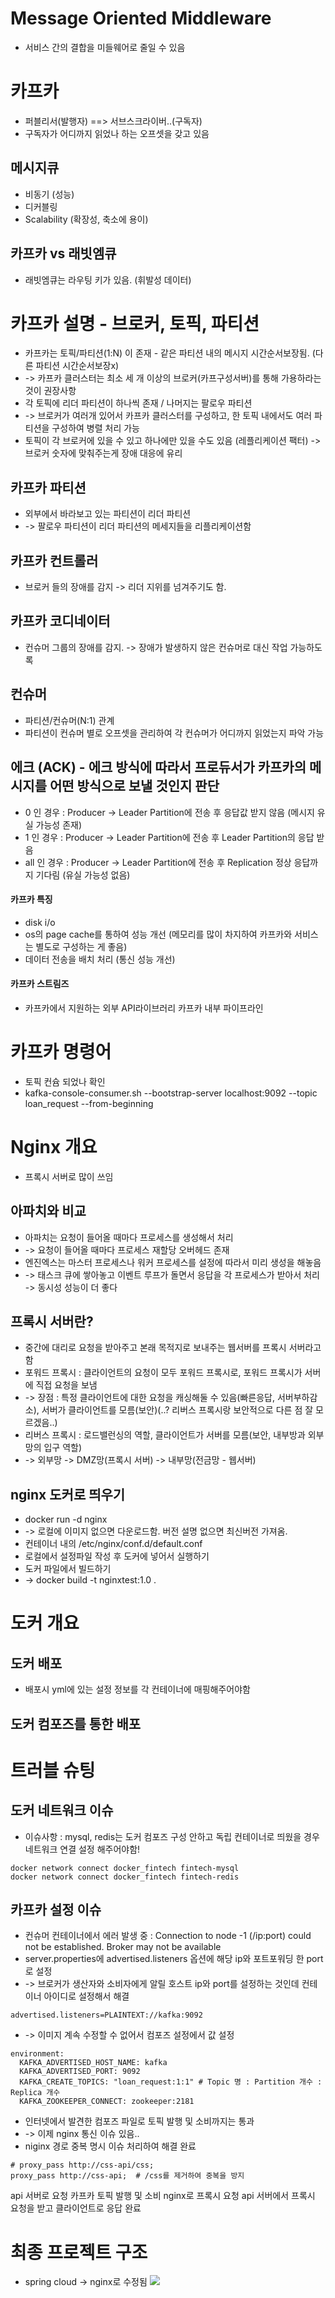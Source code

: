 # Message Oriented Middleware
- 서비스 간의 결합을 미들웨어로 줄일 수 있음

# 카프카
- 퍼블리서(발행자) ==> 서브스크라이버..(구독자) 
- 구독자가 어디까지 읽었나 하는 오프셋을 갖고 있음
## 메시지큐 
- 비동기 (성능)
- 디커블링
- Scalability (확장성, 축소에 용이)
## 카프카 vs 래빗엠큐
- 래빗엠큐는 라우팅 키가 있음. (휘발성 데이터)

# 카프카 설명 - 브로커, 토픽, 파티션
- 카프카는 토픽/파티션(1:N) 이 존재 - 같은 파티션 내의 메시지 시간순서보장됨. (다른 파티션 시간순서보장x)
- -> 카프카 클러스터는 최소 세 개 이상의 브로커(카프구성서버)를 통해 가용하라는 것이 권장사항
- 각 토픽에 리더 파티션이 하나씩 존재 / 나머지는 팔로우 파티션
- -> 브로커가 여러개 있어서 카프카 클러스터를 구성하고, 한 토픽 내에서도 여러 파티션을 구성하여 병렬 처리 가능
- 토픽이 각 브로커에 있을 수 있고 하나에만 있을 수도 있음 (레플리케이션 팩터) -> 브로커 숫자에 맞춰주는게 장애 대응에 유리
## 카프카 파티션
- 외부에서 바라보고 있는 파티션이 리더 파티션 
- -> 팔로우 파티션이 리더 파티션의 메세지들을 리플리케이션함 
## 카프카 컨트롤러
- 브로커 들의 장애를 감지 -> 리더 지위를 넘겨주기도 함.
## 카프카 코디네이터 
- 컨슈머 그룹의 장애를 감지. -> 장애가 발생하지 않은 컨슈머로 대신 작업 가능하도록
## 컨슈머
- 파티션/컨슈머(N:1) 관계
- 파티션이 컨슈머 별로 오프셋을 관리하여 각 컨슈머가 어디까지 읽었는지 파악 가능 

## 에크 (ACK) - 에크 방식에 따라서 프로듀서가 카프카의 메시지를 어떤 방식으로 보낼 것인지 판단
- 0 인 경우 : Producer -> Leader Partition에 전송 후 응답값 받지 않음  (메시지 유실 가능성 존재)
- 1 인 경우 : Producer -> Leader Partition에 전송 후 Leader Partition의 응답 받음
- all 인 경우 : Producer -> Leader Partition에 전송 후 Replication 정상 응답까지 기다림 (유실 가능성 없음)
#### 카프카 특징
- disk i/o
- os의 page cache를 통하여 성능 개선 (메모리를 많이 차지하여 카프카와 서비스는 별도로 구성하는 게 좋음)
- 데이터 전송을 배치 처리 (통신 성능 개선) 
#### 카프카 스트림즈
- 카프카에서 지원하는 외부 API라이브러리 카프카 내부 파이프라인

# 카프카 명령어
- 토픽 컨슘 되었나 확인
- kafka-console-consumer.sh --bootstrap-server localhost:9092 --topic loan_request --from-beginning


# Nginx 개요
- 프록시 서버로 많이 쓰임
## 아파치와 비교
- 아파치는 요청이 들어올 때마다 프로세스를 생성해서 처리 
- -> 요청이 들어올 때마다 프로세스 재할당 오버헤드 존재 
- 엔진엑스는 마스터 프로세스나 워커 프로세스를 설정에 따라서 미리 생성을 해놓음
- -> 태스크 큐에 쌓아놓고 이벤트 루프가 돌면서 응답을 각 프로세스가 받아서 처리 -> 동시성 성능이 더 좋다 
## 프록시 서버란?
- 중간에 대리로 요청을 받아주고 본래 목적지로 보내주는 웹서버를 프록시 서버라고 함
- 포워드 프록시 : 클라이언트의 요청이 모두 포워드 프록시로, 포워드 프록시가 서버에 직접 요청을 보냄
- -> 장점 : 특정 클라이언트에 대한 요청을 캐싱해둘 수 있음(빠른응답, 서버부하감소), 서버가 클라이언트를 모름(보안)(..? 리버스 프록시랑 보안적으로 다른 점 잘 모르겠음..)
- 리버스 프록시 : 로드밸런싱의 역할, 클라이언트가 서버를 모름(보안, 내부방과 외부망의 입구 역할)
- -> 외부망 -> DMZ망(프록시 서버) -> 내부망(전금망 - 웹서버)
## nginx 도커로 띄우기
- docker run -d nginx 
- -> 로컬에 이미지 없으면 다운로드함. 버전 설명 없으면 최신버전 가져옴. 
- 컨테이너 내의 /etc/nginx/conf.d/default.conf
- 로컬에서 설정파일 작성 후 도커에 넣어서 실행하기
- 도커 파일에서 빌드하기
- -> docker build -t nginxtest:1.0 .

# 도커 개요
## 도커 배포
- 배포시 yml에 있는 설정 정보를 각 컨테이너에 매핑해주어야함
## 도커 컴포즈를 통한 배포


# 트러블 슈팅
## 도커 네트워크 이슈
- 이슈사항 : mysql, redis는 도커 컴포즈 구성 안하고 독립 컨테이너로 띄웠을 경우 네트워크 연결 설정 해주어야함!
```
docker network connect docker_fintech fintech-mysql
docker network connect docker_fintech fintech-redis
```

## 카프카 설정 이슈
- 컨슈머 컨테이너에서 에러 발생 중 : Connection to node -1 (/ip:port) could not be established. Broker may not be available
- server.properties에 advertised.listeners 옵션에 해당 ip와 포트포워딩 한 port로 설정
- -> 브로커가 생산자와 소비자에게 알릴 호스트 ip와 port를 설정하는 것인데 컨테이너 아이디로 설정해서 해결
```
advertised.listeners=PLAINTEXT://kafka:9092
```
- -> 이미지 계속 수정할 수 없어서 컴포즈 설정에서 값 설정
```
environment:
  KAFKA_ADVERTISED_HOST_NAME: kafka
  KAFKA_ADVERTISED_PORT: 9092
  KAFKA_CREATE_TOPICS: "loan_request:1:1" # Topic 명 : Partition 개수 : Replica 개수
  KAFKA_ZOOKEEPER_CONNECT: zookeeper:2181
```

- 인터넷에서 발견한 컴포즈 파일로 토픽 발행 및 소비까지는 통과 
- -> 이제 nginx 통신 이슈 있음..
- niginx 경로 중복 명시 이슈 처리하여 해결 완료
```
# proxy_pass http://css-api/css;
proxy_pass http://css-api;  # /css를 제거하여 중복을 방지
```


api 서버로 요청
카프카 토픽 발행 및 소비
nginx로 프록시 요청 
api 서버에서 프록시 요청을 받고 클라이언트로 응답 완료

# 최종 프로젝트 구조
- spring cloud -> nginx로 수정됨
![](img/img.png)